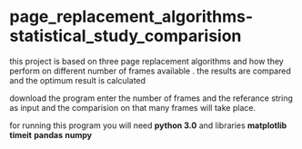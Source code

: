 # page_replacement_algorithms-statistical_study_comparision
this project is based on three page replacement algorithms and how they perform on different number of frames available . the results are compared and the optimum result is calculated

download the program enter the number of frames and the referance string as input and the comparision on that many frames will take place.

for running this program you will need **python 3.0** and libraries **matplotlib** **timeit** **pandas** **numpy**
